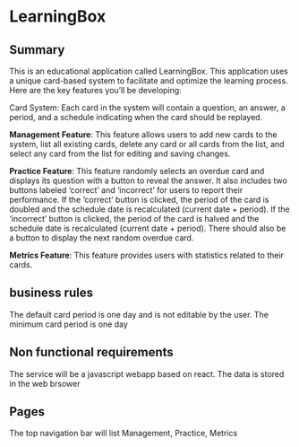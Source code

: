 # LearningBox

## Summary
This is an educational application called LearningBox. This application uses a unique card-based system to facilitate and optimize the learning process. Here are the key features you’ll be developing:

Card System: Each card in the system will contain a question, an answer, a period, and a schedule indicating when the card should be replayed.

**Management Feature**: This feature allows users to add new cards to the system, list all existing cards, delete any card or all cards from the list, and select any card from the list for editing and saving changes.

**Practice Feature**: This feature randomly selects an overdue card and displays its question with a button to reveal the answer. It also includes two buttons labeled ‘correct’ and ‘incorrect’ for users to report their performance. If the ‘correct’ button is clicked, the period of the card is doubled and the schedule date is recalculated (current date + period). If the ‘incorrect’ button is clicked, the period of the card is halved and the schedule date is recalculated (current date + period). There should also be a button to display the next random overdue card.

**Metrics Feature**: This feature provides users with statistics related to their cards.

## business rules
The default card period is one day and is not editable by the user. The minimum card period is one day

## Non functional requirements
The service will be a javascript webapp based on react.
The data is stored in the web brsower

## Pages
The top navigation bar will list Management, Practice, Metrics


